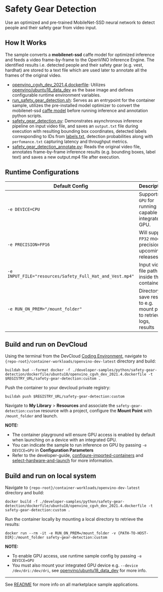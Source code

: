 # Safety Gear Detection
Use an optimized and pre-trained MobileNet-SSD neural network to detect people and their safety gear from video input.

## How It Works
The sample converts a **mobilenet-ssd** caffe model for optimized inference and feeds a video frame-by-frame to the OpenVINO Inference Engine. The identified results i.e. detected people and their safety gear (e.g. vest, hardhat) are stored to a text file which are used later to annotate all the frames of the original video.

* [openvino_cgvh_dev_2021.4.dockerfile](dockerfile/ubuntu18/openvino_cgvh_dev_2021.4.dockerfile): Utilizes [openvino/ubuntu18_data_dev](https://hub.docker.com/r/openvino/ubuntu18_data_dev) as the base image and defines configurable runtime environment variables.
* [run_safety_gear_detection.sh](run_safety_gear_detection.sh): Serves as an entrypoint for the container sample, utilizes the pre-installed model optimizer to convert the mobilenet-ssd [caffe model](resources/worker_safety_mobilenet.caffemodel) before running inference and annotation python scripts.
* [safety_gear_detection.py](safety_gear_detection.py): Demonstrates asynchronous inference pipeline on input video file, and saves an ``output.txt`` file during execution with resulting bounding box coordinates, detected labels corresponding to IDs from [labels.txt](labels.txt), detection probabilities along with ``perfomance.txt`` capturing latency and throughput metrics.
* [safety_gear_detection_annotate.py](safety_gear_detection_annotate.py): Reads the original video file, annotates frame-by-frame inference results (e.g. bounding boxes, label text) and saves a new output.mp4 file after execution.

## Runtime Configurations
| Default Config | Description |
| --- | --- |
| ``-e DEVICE=CPU`` | Supports ``GPU`` for running on capable integrated GPU. |
| ``-e PRECISION=FP16`` | Will support ``FP32`` model precision in upcoming releases. |
| ``-e INPUT_FILE="resources/Safety_Full_Hat_and_Vest.mp4"`` | Input video file path inside the container | 
| ``-e RUN_ON_PREM="/mount_folder"`` | Directory to save results to e.g. mount point to retrieve logs, results |

## Build and run on DevCloud
Using the terminal from the DevCloud [Coding Environment](https://www.intel.com/content/www/us/en/develop/documentation/devcloud-containers/top/index/build-containers-from-terminal.html), navigate to `{repo-root}/container-workloads/openvino-dev-latest` directory and build:
```
buildah bud --format docker -f ./developer-samples/python/safety-gear-detection/dockerfile/ubuntu18/openvino_cgvh_dev_2021.4.dockerfile -t $REGISTRY_URL/safety-gear-detection:custom .
```

Push the container to your devcloud private registry:
```
buildah push $REGISTRY_URL/safety-gear-detection:custom
```

Navigate to **My Library** > **Resources** and associate the ``safety-gear-detection:custom`` resource with a project, configure the **Mount Point** with ``/mount_folder`` and launch.

**NOTE:** 
* The container playground will ensure GPU access is enabled by default when launching on a device with an integrated GPU. 
* You can indicate the sample to run inference on GPU by passing ``-e DEVICE=GPU`` in **Configuration Parameters**
* Refer to the developer-guide, [configure-imported-containers](https://www.intel.com/content/www/us/en/develop/documentation/devcloud-containers/top/index-2/configure-imported-containers.html)
and [select-hardware-and-launch](https://www.intel.com/content/www/us/en/develop/documentation/devcloud-containers/top/index-2/select-hardware-and-launch.html) for more information.


## Build and run on local system
Navigate to `{repo-root}/container-workloads/openvino-dev-latest` directory and build:
```
docker build -f ./developer-samples/python/safety-gear-detection/dockerfile/ubuntu18/openvino_cgvh_dev_2021.4.dockerfile -t safety-gear-detection:custom .
```

Run the container locally by mounting a local directory to retrieve the results:
```
docker run --rm -it -e RUN_ON_PREM=/mount_folder -v {PATH-TO-HOST-DIR}:/mount_folder safety-gear-detection:custom
```
**NOTE:** 
* To enable GPU access, use runtime sample config by passing ``-e DEVICE=GPU``
* You must also mount your integrated GPU device e.g.  ``--device /dev/dri:/dev/dri``, see [openvino/ubuntu18_data_dev](https://hub.docker.com/r/openvino/ubuntu18_data_dev) for more info.


---
See [README](../../../../../README.md) for more info on all marketplace sample applications.
